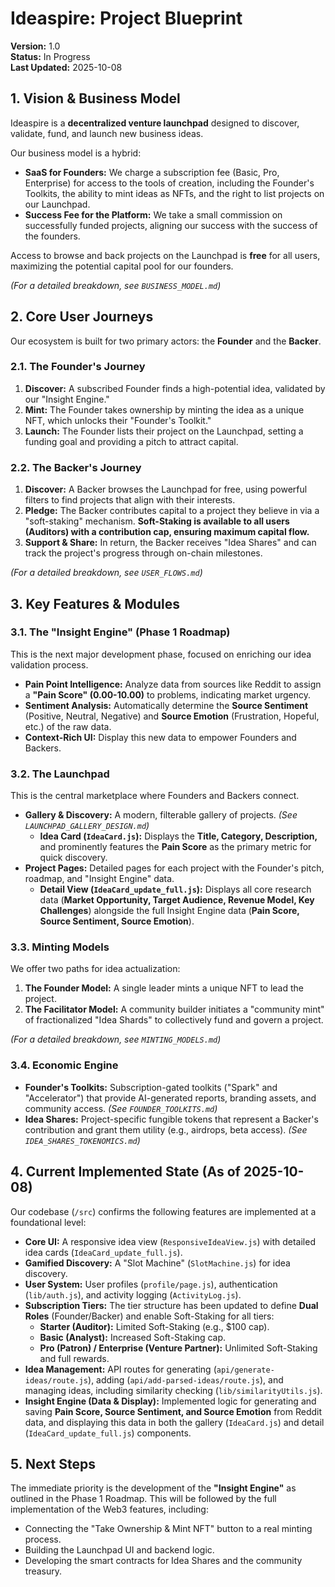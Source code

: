 # Ideaspire: Project Blueprint

**Version:** 1.0  
**Status:** In Progress  
**Last Updated:** 2025-10-08

## 1. Vision & Business Model

Ideaspire is a **decentralized venture launchpad** designed to discover, validate, fund, and launch new business ideas.

Our business model is a hybrid:

- **SaaS for Founders:** We charge a subscription fee (Basic, Pro, Enterprise) for access to the tools of creation, including the Founder's Toolkits, the ability to mint ideas as NFTs, and the right to list projects on our Launchpad.
- **Success Fee for the Platform:** We take a small commission on successfully funded projects, aligning our success with the success of the founders.

Access to browse and back projects on the Launchpad is **free** for all users, maximizing the potential capital pool for our founders.

_(For a detailed breakdown, see `BUSINESS_MODEL.md`)_

## 2. Core User Journeys

Our ecosystem is built for two primary actors: the **Founder** and the **Backer**.

### 2.1. The Founder's Journey

1.  **Discover:** A subscribed Founder finds a high-potential idea, validated by our "Insight Engine."
2.  **Mint:** The Founder takes ownership by minting the idea as a unique NFT, which unlocks their "Founder's Toolkit."
3.  **Launch:** The Founder lists their project on the Launchpad, setting a funding goal and providing a pitch to attract capital.

### 2.2. The Backer's Journey

1.  **Discover:** A Backer browses the Launchpad for free, using powerful filters to find projects that align with their interests.
2.  **Pledge:** The Backer contributes capital to a project they believe in via a "soft-staking" mechanism. **Soft-Staking is available to all users (Auditors) with a contribution cap, ensuring maximum capital flow.**
3.  **Support & Share:** In return, the Backer receives "Idea Shares" and can track the project's progress through on-chain milestones.

_(For a detailed breakdown, see `USER_FLOWS.md`)_

## 3. Key Features & Modules

### 3.1. The "Insight Engine" (Phase 1 Roadmap)

This is the next major development phase, focused on enriching our idea validation process.

- **Pain Point Intelligence:** Analyze data from sources like Reddit to assign a **"Pain Score" (0.00-10.00)** to problems, indicating market urgency.
- **Sentiment Analysis:** Automatically determine the **Source Sentiment** (Positive, Neutral, Negative) and **Source Emotion** (Frustration, Hopeful, etc.) of the raw data.
- **Context-Rich UI:** Display this new data to empower Founders and Backers.

### 3.2. The Launchpad

This is the central marketplace where Founders and Backers connect.

- **Gallery & Discovery:** A modern, filterable gallery of projects. _(See `LAUNCHPAD_GALLERY_DESIGN.md`)_
  - **Idea Card (`IdeaCard.js`):** Displays the **Title, Category, Description,** and prominently features the **Pain Score** as the primary metric for quick discovery.
- **Project Pages:** Detailed pages for each project with the Founder's pitch, roadmap, and "Insight Engine" data.
  - **Detail View (`IdeaCard_update_full.js`):** Displays all core research data (**Market Opportunity, Target Audience, Revenue Model, Key Challenges**) alongside the full Insight Engine data (**Pain Score, Source Sentiment, Source Emotion**).

### 3.3. Minting Models

We offer two paths for idea actualization:

1.  **The Founder Model:** A single leader mints a unique NFT to lead the project.
2.  **The Facilitator Model:** A community builder initiates a "community mint" of fractionalized "Idea Shards" to collectively fund and govern a project.

_(For a detailed breakdown, see `MINTING_MODELS.md`)_

### 3.4. Economic Engine

- **Founder's Toolkits:** Subscription-gated toolkits ("Spark" and "Accelerator") that provide AI-generated reports, branding assets, and community access. _(See `FOUNDER_TOOLKITS.md`)_
- **Idea Shares:** Project-specific fungible tokens that represent a Backer's contribution and grant them utility (e.g., airdrops, beta access). _(See `IDEA_SHARES_TOKENOMICS.md`)_

## 4. Current Implemented State (As of 2025-10-08)

Our codebase (`/src`) confirms the following features are implemented at a foundational level:

- **Core UI:** A responsive idea view (`ResponsiveIdeaView.js`) with detailed idea cards (`IdeaCard_update_full.js`).
- **Gamified Discovery:** A "Slot Machine" (`SlotMachine.js`) for idea discovery.
- **User System:** User profiles (`profile/page.js`), authentication (`lib/auth.js`), and activity logging (`ActivityLog.js`).
- **Subscription Tiers:** The tier structure has been updated to define **Dual Roles** (Founder/Backer) and enable Soft-Staking for all tiers:
    - **Starter (Auditor):** Limited Soft-Staking (e.g., $100 cap).
    - **Basic (Analyst):** Increased Soft-Staking cap.
    - **Pro (Patron) / Enterprise (Venture Partner):** Unlimited Soft-Staking and full rewards.
- **Idea Management:** API routes for generating (`api/generate-ideas/route.js`), adding (`api/add-parsed-ideas/route.js`), and managing ideas, including similarity checking (`lib/similarityUtils.js`).
- **Insight Engine (Data & Display):** Implemented logic for generating and saving **Pain Score, Source Sentiment, and Source Emotion** from Reddit data, and displaying this data in both the gallery (`IdeaCard.js`) and detail (`IdeaCard_update_full.js`) components.

## 5. Next Steps

The immediate priority is the development of the **"Insight Engine"** as outlined in the Phase 1 Roadmap. This will be followed by the full implementation of the Web3 features, including:

- Connecting the "Take Ownership & Mint NFT" button to a real minting process.
- Building the Launchpad UI and backend logic.
- Developing the smart contracts for Idea Shares and the community treasury.
